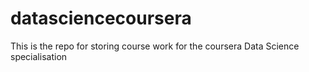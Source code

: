 # datasciencecoursera
This is the repo for storing course work for the coursera Data Science specialisation 

